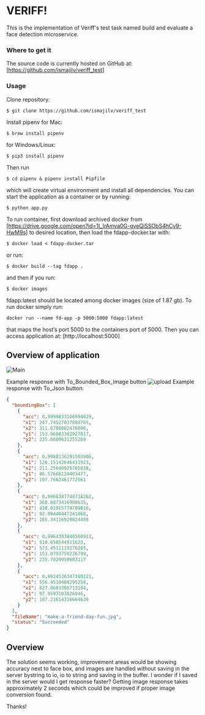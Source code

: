 
# VERIFF!

This is the implementation of Veriff's test task named build and evaluate a face detection microservice. 

### Where to get it
The source code is currently hosted on GitHub at: [https://github.com/ismajilv/veriff_test]

### Usage
Clone repository:
```
$ git clone https://github.com/ismajilv/veriff_test
```
Install pipenv for Mac:
```
$ brew install pipenv
``` 
for Windows/Linux:
```
$ pip3 install pipenv
```
Then run
```
$ cd pipenv & pipenv install Pipfile
```
which will create virtual environment and install all dependencies.
You can start the application as a container or by running:
```
$ python app.py
```
To run container, first download archived docker from [https://drive.google.com/open?id=1I_IrAmva0G-gyeQiSSObS4hCv9-HwM9s] to desired location, then load the fdapp-docker.tar with:
```
$ docker load < fdapp-docker.tar
```
or run:
```
$ docker build --tag fdapp .
```
 and then if you run:
```
$ docker images
```
fdapp:latest should be located among docker images (size of 1.87 gb).
To run docker simply run:
```
docker run --name fd-app -p 5000:5000 fdapp:latest 
```
that maps the host’s port 5000 to the containers port of 5000. Then you can access application at: [http://localhost:5000]
## Overview of application
![Main](https://user-images.githubusercontent.com/34252511/56964679-57799c00-6b64-11e9-898f-829b31c4733e.PNG)

Example response with To_Bounded_Box_Image button
![upload](https://user-images.githubusercontent.com/34252511/56965021-f4d4d000-6b64-11e9-950f-a58853974e43.png)
Example response with To_Json button:
```json
{
  "boundingBox": [
    {
      "acc": 0.9999833106994629, 
      "x1": 247.74527037888765, 
      "x2": 311.6788002476096, 
      "y1": 153.96883302927017, 
      "y2": 235.6609631255269
    }, 
    {
      "acc": 0.9988136291503906, 
      "x1": 126.15142646431923, 
      "x2": 211.25640925765038, 
      "y1": 86.57666124403477, 
      "y2": 197.7662461772561
    }, 
    {
      "acc": 0.9966387748718262, 
      "x1": 368.6873416900635, 
      "x2": 438.01915779709816, 
      "y1": 92.99440447241068, 
      "y2": 185.34116929024458
    }, 
    {
      "acc": 0.9964383840560913, 
      "x1": 510.650544911623, 
      "x2": 573.4511119276285, 
      "y1": 153.0793759226799, 
      "y2": 235.7024950683117
    }, 
    {
      "acc": 0.9924536347389221, 
      "x1": 556.4510400295258, 
      "x2": 627.0663306713104, 
      "y1": 97.9593103826046, 
      "y2": 187.21614316664636
    }
  ], 
  "fileName": "make-a-friend-day-fun.jpg", 
  "status": "Succeeded"
}
```
## Overview
The solution seems working, improvement areas would be showing accuracy next to face box, and images are handled without saving in the server bystring to io, io to string and saving in the buffer. I wonder if I saved in the server would I get response faster? Getting image response takes approximately 2 seconds which could be improved if proper image conversion found.

Thanks!
